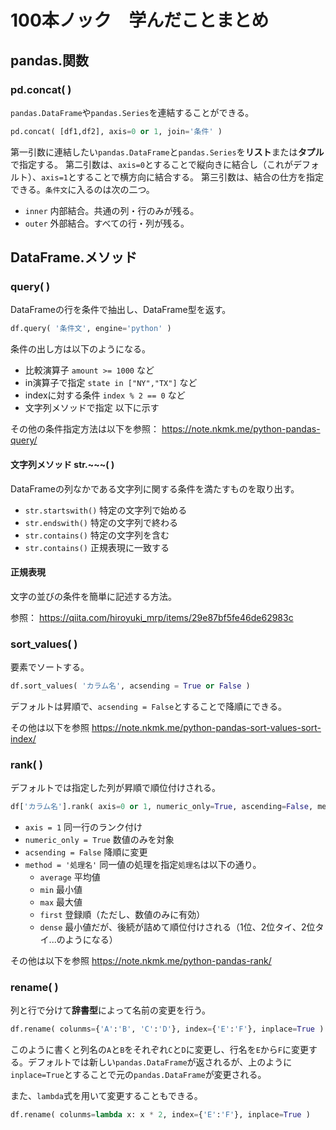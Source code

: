 # 100本ノック　学んだことまとめ

## pandas.関数

### pd.concat( )

```pandas.DataFrame```や```pandas.Series```を連結することができる。

```python
pd.concat( [df1,df2], axis=0 or 1, join='条件' )
```

第一引数に連結したい```pandas.DataFrame```と```pandas.Series```を**リスト**または**タプル**で指定する。
第二引数は、```axis=0```とすることで縦向きに結合し（これがデフォルト）、```axis=1```とすることで横方向に結合する。
第三引数は、結合の仕方を指定できる。```条件文```に入るのは次の二つ。

- ```inner``` 内部結合。共通の列・行のみが残る。
- ```outer``` 外部結合。すべての行・列が残る。

## DataFrame.メソッド

### query( )

DataFrameの行を条件で抽出し、DataFrame型を返す。

```python
df.query( '条件文', engine='python' )
```

条件の出し方は以下のようになる。

- 比較演算子 ```amount >= 1000``` など
- in演算子で指定 ```state in ["NY","TX"]``` など
- indexに対する条件 ```index % 2 == 0``` など
- 文字列メソッドで指定 以下に示す

その他の条件指定方法は以下を参照：
<https://note.nkmk.me/python-pandas-query/>

#### 文字列メソッド str.~~~( )

DataFrameの列なかである文字列に関する条件を満たすものを取り出す。

- ```str.startswith()``` 特定の文字列で始める
- ```str.endswith()``` 特定の文字列で終わる
- ```str.contains()``` 特定の文字列を含む
- ```str.contains()``` 正規表現に一致する

#### 正規表現

文字の並びの条件を簡単に記述する方法。

参照：
<https://qiita.com/hiroyuki_mrp/items/29e87bf5fe46de62983c>

### sort_values( )

要素でソートする。

```python
df.sort_values( 'カラム名', acsending = True or False )
```

デフォルトは昇順で、```acsending = False```とすることで降順にできる。

その他は以下を参照
<https://note.nkmk.me/python-pandas-sort-values-sort-index/>

### rank( )

デフォルトでは指定した列が昇順で順位付けされる。

```python
df['カラム名'].rank( axis=0 or 1, numeric_only=True, ascending=False, method='average' )
```

- ```axis = 1``` 同一行のランク付け
- ```numeric_only = True``` 数値のみを対象
- ```acsending = False``` 降順に変更
- ```method = '処理名'``` 同一値の処理を指定```処理名```は以下の通り。
    - ```average``` 平均値
    - ```min``` 最小値
    - ```max``` 最大値
    - ```first``` 登録順（ただし、数値のみに有効）
    - ```dense``` 最小値だが、後続が詰めて順位付けされる（1位、2位タイ、2位タイ...のようになる）

その他は以下を参照
<https://note.nkmk.me/python-pandas-rank/>

### rename( )

列と行で分けて**辞書型**によって名前の変更を行う。

```python
df.rename( colunms={'A':'B', 'C':'D'}, index={'E':'F'}, inplace=True )
```

このように書くと列名の```A```と```B```をそれぞれ```C```と```D```に変更し、行名を```E```から```F```に変更する。デフォルトでは新しい```pandas.DataFrame```が返されるが、上のように```inplace=True```とすることで元の```pandas.DataFrame```が変更される。

また、```lambda```式を用いて変更することもできる。

```python
df.rename( colunms=lambda x: x * 2, index={'E':'F'}, inplace=True )
```
